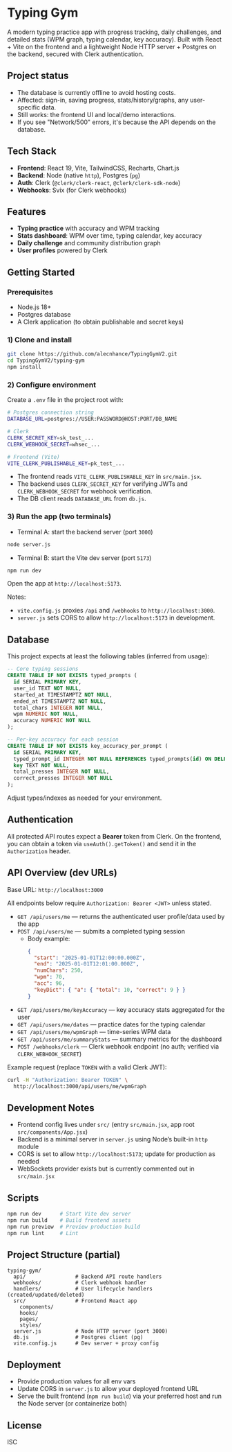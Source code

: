 # Typing Gym

A modern typing practice app with progress tracking, daily challenges, and detailed stats (WPM graph, typing calendar, key accuracy). Built with React + Vite on the frontend and a lightweight Node HTTP server + Postgres on the backend, secured with Clerk authentication.

## Project status
- The database is currently offline to avoid hosting costs.
- Affected: sign-in, saving progress, stats/history/graphs, any user-specific data.
- Still works: the frontend UI and local/demo interactions.
- If you see "Network/500" errors, it's because the API depends on the database.

## Tech Stack
- **Frontend**: React 19, Vite, TailwindCSS, Recharts, Chart.js
- **Backend**: Node (native `http`), Postgres (`pg`)
- **Auth**: Clerk (`@clerk/clerk-react`, `@clerk/clerk-sdk-node`)
- **Webhooks**: Svix (for Clerk webhooks)

## Features
- **Typing practice** with accuracy and WPM tracking
- **Stats dashboard**: WPM over time, typing calendar, key accuracy
- **Daily challenge** and community distribution graph
- **User profiles** powered by Clerk

## Getting Started

### Prerequisites
- Node.js 18+
- Postgres database
- A Clerk application (to obtain publishable and secret keys)

### 1) Clone and install
```bash
git clone https://github.com/alecnhance/TypingGymV2.git
cd TypingGymV2/typing-gym
npm install
```

### 2) Configure environment
Create a `.env` file in the project root with:
```bash
# Postgres connection string
DATABASE_URL=postgres://USER:PASSWORD@HOST:PORT/DB_NAME

# Clerk
CLERK_SECRET_KEY=sk_test_...
CLERK_WEBHOOK_SECRET=whsec_...

# Frontend (Vite)
VITE_CLERK_PUBLISHABLE_KEY=pk_test_...
```

- The frontend reads `VITE_CLERK_PUBLISHABLE_KEY` in `src/main.jsx`.
- The backend uses `CLERK_SECRET_KEY` for verifying JWTs and `CLERK_WEBHOOK_SECRET` for webhook verification.
- The DB client reads `DATABASE_URL` from `db.js`.

### 3) Run the app (two terminals)
- Terminal A: start the backend server (port `3000`)
```bash
node server.js
```
- Terminal B: start the Vite dev server (port `5173`)
```bash
npm run dev
```

Open the app at `http://localhost:5173`.

Notes:
- `vite.config.js` proxies `/api` and `/webhooks` to `http://localhost:3000`.
- `server.js` sets CORS to allow `http://localhost:5173` in development.

## Database
This project expects at least the following tables (inferred from usage):
```sql
-- Core typing sessions
CREATE TABLE IF NOT EXISTS typed_prompts (
  id SERIAL PRIMARY KEY,
  user_id TEXT NOT NULL,
  started_at TIMESTAMPTZ NOT NULL,
  ended_at TIMESTAMPTZ NOT NULL,
  total_chars INTEGER NOT NULL,
  wpm NUMERIC NOT NULL,
  accuracy NUMERIC NOT NULL
);

-- Per-key accuracy for each session
CREATE TABLE IF NOT EXISTS key_accuracy_per_prompt (
  id SERIAL PRIMARY KEY,
  typed_prompt_id INTEGER NOT NULL REFERENCES typed_prompts(id) ON DELETE CASCADE,
  key TEXT NOT NULL,
  total_presses INTEGER NOT NULL,
  correct_presses INTEGER NOT NULL
);
```
Adjust types/indexes as needed for your environment.

## Authentication
All protected API routes expect a **Bearer** token from Clerk. On the frontend, you can obtain a token via `useAuth().getToken()` and send it in the `Authorization` header.

## API Overview (dev URLs)
Base URL: `http://localhost:3000`

All endpoints below require `Authorization: Bearer <JWT>` unless stated.

- `GET /api/users/me` — returns the authenticated user profile/data used by the app
- `POST /api/users/me` — submits a completed typing session
  - Body example:
    ```json
    {
      "start": "2025-01-01T12:00:00.000Z",
      "end": "2025-01-01T12:01:00.000Z",
      "numChars": 250,
      "wpm": 70,
      "acc": 96,
      "keyDict": { "a": { "total": 10, "correct": 9 } }
    }
    ```
- `GET /api/users/me/keyAccuracy` — key accuracy stats aggregated for the user
- `GET /api/users/me/dates` — practice dates for the typing calendar
- `GET /api/users/me/wpmGraph` — time-series WPM data
- `GET /api/users/me/summaryStats` — summary metrics for the dashboard
- `POST /webhooks/clerk` — Clerk webhook endpoint (no auth; verified via `CLERK_WEBHOOK_SECRET`)

Example request (replace `TOKEN` with a valid Clerk JWT):
```bash
curl -H "Authorization: Bearer TOKEN" \
  http://localhost:3000/api/users/me/wpmGraph
```

## Development Notes
- Frontend config lives under `src/` (entry `src/main.jsx`, app root `src/components/App.jsx`)
- Backend is a minimal server in `server.js` using Node’s built-in `http` module
- CORS is set to allow `http://localhost:5173`; update for production as needed
- WebSockets provider exists but is currently commented out in `src/main.jsx`

## Scripts
```bash
npm run dev      # Start Vite dev server
npm run build    # Build frontend assets
npm run preview  # Preview production build
npm run lint     # Lint
```

## Project Structure (partial)
```
typing-gym/
  api/                # Backend API route handlers
  webhooks/           # Clerk webhook handler
  handlers/           # User lifecycle handlers (created/updated/deleted)
  src/                # Frontend React app
    components/
    hooks/
    pages/
    styles/
  server.js           # Node HTTP server (port 3000)
  db.js               # Postgres client (pg)
  vite.config.js      # Dev server + proxy config
```

## Deployment
- Provide production values for all env vars
- Update CORS in `server.js` to allow your deployed frontend URL
- Serve the built frontend (`npm run build`) via your preferred host and run the Node server (or containerize both)

## License
ISC
